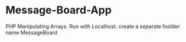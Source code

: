 # Message-Board-App
PHP Manipulating Arrays. Run with Localhost.
create a separate foolder name MessageBoard
